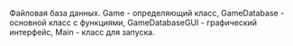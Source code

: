 Файловая база данных. Game - определяющий класс, GameDatabase - основной класс с функциями, GameDatabaseGUI - графический интерфейс, Main - класс для запуска.
